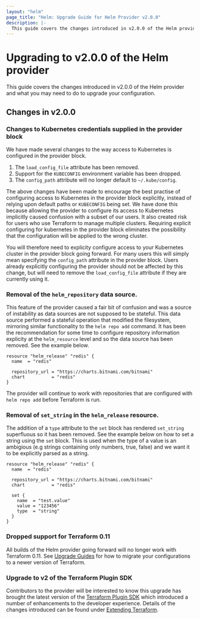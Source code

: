 ```yaml
---
layout: "helm"
page_title: "Helm: Upgrade Guide for Helm Provider v2.0.0"
description: |-
  This guide covers the changes introduced in v2.0.0 of the Helm provider and what you may need to do to upgrade your configuration.
---
```


# Upgrading to v2.0.0 of the Helm provider

This guide covers the changes introduced in v2.0.0 of the Helm provider and what you may need to do to upgrade your configuration.

## Changes in v2.0.0

### Changes to Kubernetes credentials supplied in the provider block

We have made several changes to the way access to Kubernetes is configured in the provider block. 

1. The `load_config_file` attribute has been removed.
2. Support for the `KUBECONFIG` environment variable has been dropped.
3. The `config_path` attribute will no longer default to `~/.kube/config`.

The above changes have been made to encourage the best practise of configuring access to Kubernetes in the provider block explicitly, instead of relying upon default paths or `KUBECONFIG` being set. We have done this because allowing the provider to configure its access to Kubernetes implicitly caused confusion with a subset of our users. It also created risk for users who use Terraform to manage multiple clusters. Requiring explicit configuring for kubernetes in the provider block eliminates the possibility that the configuration will be applied to the wrong cluster.

You will therefore need to explicity configure access to your Kubernetes cluster in the provider block going forward. For many users this will simply mean specifying the `config_path` attribute in the provider block. Users already explicitly configuring the provider should not be affected by this change, but will need to remove the `load_config_file` attribute if they are currently using it.

### Removal of the `helm_repository` data source.

This feature of the provider caused a fair bit of confusion and was a source of instability as data sources are not supposed to be stateful. This data source performed a stateful operation that modified the filesystem, mirroring similar functionality to the `helm repo add` command. It has been the recommendation for some time to configure repository information explicity at the `helm_resource` level and so the data source has been removed. See the example below.

```hcl
resource "helm_release" "redis" {
  name  = "redis"

  repository_url = "https://charts.bitnami.com/bitnami"
  chart          = "redis"
}
```

The provider will continue to work with repositories that are configured with `helm repo add` before Terraform is run.

### Removal of `set_string` in the `helm_release` resource.

The addition of a `type` attribute to the `set` block has rendered `set_string` superfluous so it has been removed. See the example below on how to set a string using the `set` block. This is used when the type of a value is an ambigious (e.g strings containing only numbers, true, false) and we want it to be explicitly parsed as a string.

```hcl
resource "helm_release" "redis" {
  name  = "redis"

  repository_url = "https://charts.bitnami.com/bitnami"
  chart          = "redis"

  set {
    name  = "test.value"
    value = "123456"
    type  = "string"
  }
}
```

### Dropped support for Terraform 0.11 

All builds of the Helm provider going forward will no longer work with Terraform 0.11. See [Upgrade Guides](https://www.terraform.io/upgrade-guides/index.html) for how to migrate your configurations to a newer version of Terraform.

### Upgrade to v2 of the Terraform Plugin SDK

Contributors to the provider will be interested to know this upgrade has brought the latest version of the [Terraform Plugin SDK](https://github.com/hashicorp/terraform-plugin-sdk) which introduced a number of enhancements to the developer experience. Details of the changes introduced can be found under [Extending Terraform](https://www.terraform.io/docs/extend/guides/v2-upgrade-guide.html).